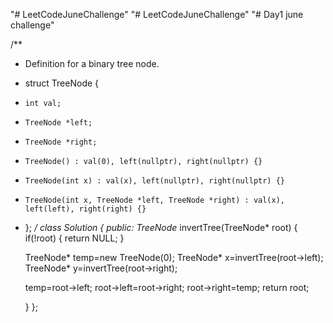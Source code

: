 "# LeetCodeJuneChallenge" 
"# LeetCodeJuneChallenge" 
"# Day1 june challenge" 

/**
 * Definition for a binary tree node.
 * struct TreeNode {
 *     int val;
 *     TreeNode *left;
 *     TreeNode *right;
 *     TreeNode() : val(0), left(nullptr), right(nullptr) {}
 *     TreeNode(int x) : val(x), left(nullptr), right(nullptr) {}
 *     TreeNode(int x, TreeNode *left, TreeNode *right) : val(x), left(left), right(right) {}
 * };
 */
class Solution {
public:
    TreeNode* invertTree(TreeNode* root) {
        if(!root)
    {
        return NULL;
    }
    
    TreeNode* temp=new TreeNode(0);
    TreeNode* x=invertTree(root->left);
    TreeNode* y=invertTree(root->right);
    
    temp=root->left;
    root->left=root->right;
    root->right=temp;
    return root;
        
    }
};
